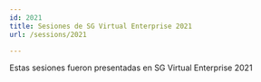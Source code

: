 ```yaml
---
id: 2021
title: Sesiones de SG Virtual Enterprise 2021
url: /sessions/2021

---
```


Estas sesiones fueron presentadas en SG Virtual Enterprise 2021
